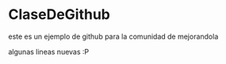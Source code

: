 ClaseDeGithub
=============

este es un ejemplo de github para la comunidad de mejorandola 


algunas lineas nuevas :P